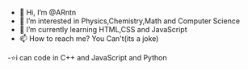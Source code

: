 - 👋 Hi, I’m @ARntn
- 👀 I’m interested in Physics,Chemistry,Math and Computer Science
- 🌱 I’m currently learning HTML,CSS and JavaScript
- 📫 How to reach me? You Can't(its a joke)

-⭐i can code in C++ and JavaScript and Python
